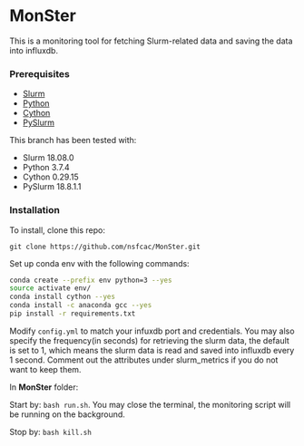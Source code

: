 # MonSter
This is a monitoring tool for fetching Slurm-related data and saving the data into influxdb.

### Prerequisites
* [Slurm](https://www.schedmd.com)
* [Python](https://www.python.org)
* [Cython](https://cython.org)
* [PySlurm](https://pyslurm.github.io)

This branch has been tested with:
* Slurm 18.08.0
* Python 3.7.4
* Cython 0.29.15
* PySlurm 18.8.1.1

### Installation
To install, clone this repo:

`git clone https://github.com/nsfcac/MonSter.git`

Set up conda env with the following commands:

```bash
conda create --prefix env python=3 --yes
source activate env/
conda install cython --yes
conda install -c anaconda gcc --yes
pip install -r requirements.txt
```

Modify `config.yml` to match your infuxdb port and credentials. You may also specify the frequency(in seconds) for retrieving the slurm data, the default is set to 1, which means the slurm data is read and saved into influxdb every 1 second. Comment out the attributes under slurm_metrics if you do not want to keep them.

In __MonSter__ folder:

Start by: `bash run.sh`. You may close the terminal, the monitoring script will be running on the background.

Stop by: `bash kill.sh`